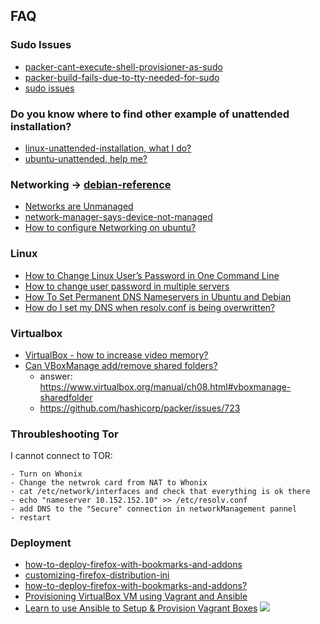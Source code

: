 ## FAQ
### Sudo Issues
- [packer-cant-execute-shell-provisioner-as-sudo](https://stackoverflow.com/questions/48537171/packer-cant-execute-shell-provisioner-as-sudo)
- [packer-build-fails-due-to-tty-needed-for-sudo](https://stackoverflow.com/questions/31788902/packer-build-fails-due-to-tty-needed-for-sudo)
- [sudo issues](https://stackoverflow.com/questions/34706972/simple-shell-inline-provisionning)

### Do you know where to find other example of unattended installation?
- [linux-unattended-installation, what I do? ](https://github.com/core-process/linux-unattended-installation)
- [ubuntu-unattended, help me?](https://github.com/frankietyrine/ubuntu-unattended)

### Networking -> [debian-reference](https://www.debian.org/doc/manuals/debian-reference/ch05.en.html)
- [Networks are Unmanaged](https://wiki.debian.org/NetworkManager)
- [network-manager-says-device-not-managed](https://askubuntu.com/questions/71159/network-manager-says-device-not-managed)
- [How to configure Networking on ubuntu?](https://www.swiftstack.com/docs/install/configure_networking.html)
### Linux
- [How to Change Linux User’s Password in One Command Line](https://www.systutorials.com/changing-linux-users-password-in-one-command-line/)
- [How to change user password in multiple servers](https://www.2daygeek.com/linux-passwd-chpasswd-command-set-update-change-users-password-in-linux-using-shell-script/)
- [How To Set Permanent DNS Nameservers in Ubuntu and Debian](https://www.tecmint.com/set-permanent-dns-nameservers-in-ubuntu-debian/)
- [How do I set my DNS when resolv.conf is being overwritten?](https://unix.stackexchange.com/questions/128220/how-do-i-set-my-dns-when-resolv-conf-is-being-overwritten)

### Virtualbox
- [VirtualBox - how to increase video memory?](https://askubuntu.com/questions/587083/virtualbox-how-to-increase-video-memory)
- [Can VBoxManage add/remove shared folders?](https://forums.virtualbox.org/viewtopic.php?f=8&t=75474&p=351510#p351510)
	- answer: https://www.virtualbox.org/manual/ch08.html#vboxmanage-sharedfolder
	- https://github.com/hashicorp/packer/issues/723

### Throubleshooting Tor
I cannot connect to TOR:
```
- Turn on Whonix
- Change the netwrok card from NAT to Whonix
- cat /etc/network/interfaces and check that everything is ok there
- echo "nameserver 10.152.152.10" >> /etc/resolv.conf
- add DNS to the "Secure" connection in networkManagement pannel
- restart
```
### Deployment
- [how-to-deploy-firefox-with-bookmarks-and-addons](https://brashear.me/blog/2017/12/07/how-to-deploy-firefox-with-bookmarks-and-addons/)
- [customizing-firefox-distribution-ini](https://mike.kaply.com/2012/03/26/customizing-firefox-distribution-ini/)
- [how-to-deploy-firefox-with-bookmarks-and-addons?](https://brashear.me/blog/2017/12/07/how-to-deploy-firefox-with-bookmarks-and-addons/)
- [Provisioning VirtualBox VM using Vagrant and Ansible](https://www.youtube.com/watch?v=U_q-j9wsbjo)
- [Learn to use Ansible to Setup & Provision Vagrant Boxes](https://www.youtube.com/watch?v=F-pLhf-Xkpk)
![](https://raw.githubusercontent.com/frankietyrine/K-OSINT.iso/master/unnamed.png)
